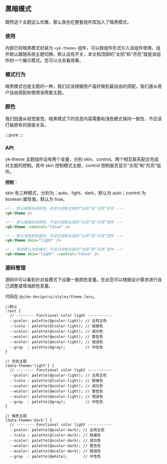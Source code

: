 ## 黑暗模式

既然这个主题这么优雅，那么我也在整套组件库加入了暗黑模式。

### 使用

内部已将暗黑模式封装为 `<yk-theme>` 组件，可以按组件形式引入该组件使用，组件默认跟随系统主题切换。默认设有开关，本文档顶部的“太阳”和“月亮”就是该组件的一个展示模式。您可以点击看效果。

### 模式行为

暗黑模式也是主题的一种，我们应该根据用户喜好做到最自由的搭配，我们遵从用户自由搭配和使用该两套主题。

### 颜色

我们因遵从视觉直觉，暗黑模式下的信息内容需要和浅色模式保持一致性，不应该打破原有的层级关系。

:::pure
<ColorList />
:::

### API

yk-theme 主题组件设有两个变量，分别 skin、control。两个相互联系配合完成对主题的控制。其中 skin 控制模式主题，control 控制是否显示“太阳”和“月亮”组件。

**控制**：

skin 有三种模式，分别为：auto、light、dark，默认为 auto；control 为 boolean 属性值，默认为 true。

```html
<!-- 默认跟随系统颜色，并显示控制主题的“太阳”和“月亮”控件 -->
<yk-theme />

<!-- 默认跟随系统颜色，不显示控制主题的“太阳”和“月亮”控件 -->
<yk-theme :control="false" />

<!-- 默认浅色颜色模式，并显示控制主题的“太阳”和“月亮”控件 -->
<yk-theme skin="light" />

<!-- 保持默认浅色模式，不显示控制主题的“太阳”和“月亮”控件 -->
<yk-theme skin="light" :control="false" />
```

### 源码管理

源码中可以看到针对各模式下设置一套颜色变量。在此您可以根据设计需求进行自己调整或增减颜色变量。

代码在 `@yike-design/ui/styles/theme.less`。

```less
//默认
:root {
  // -------- Functional color light -----------
  --pcolor: palette(@pcolor-light); // 全局主色
  --lcolo : palette(@lcolor-light); // 链接色
  --scolor: palette(@scolor-light); // 成功色
  --wcolor: palette(@wcolor-light); // 警告色
  --ecolor: palette(@ecolor-light); // 错误色
  --gray  : palette(@gray);         // 中性色
}

// 亮色主题
[data-theme='light'] {
  // -------- Functional color light -----------
  --pcolor: palette(@pcolor-light); // 全局主色
  --lcolo : palette(@lcolor-light); // 链接色
  --scolor: palette(@scolor-light); // 成功色
  --wcolor: palette(@wcolor-light); // 警告色
  --ecolor: palette(@ecolor-light); // 错误色
  --gray  : palette(@gray);         // 中性色
}

// 暗色主题
[data-theme='dark'] {
  // -------- Functional color light -----------
  --pcolor: palette(@pcolor-dark); // 全局主色
  --lcolo : palette(@lcolor-dark); // 链接色
  --scolor: palette(@scolor-dark); // 成功色
  --wcolor: palette(@wcolor-dark); // 警告色
  --ecolor: palette(@ecolor-dark); // 错误色
  --gray  : palette(@white);       // 中性色
```
